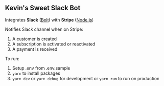 ## Kevin's Sweet Slack Bot

Integrates **Slack** ([Bolt](https://slack.dev/bolt-js/tutorial/getting-started))
with **Stripe** ([Node.js](https://github.com/stripe/stripe-node))

Notifies Slack channel when on Stripe:
1. A customer is created
2. A subscription is activated or reactivated
3. A payment is received

To run:
1. Setup .env from .env.sample
2. `yarn` to install packages 
3. `yarn dev` or `yarn debug` for development or `yarn run` to run on production
